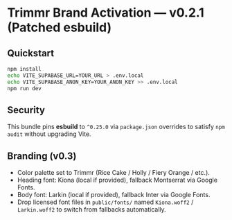 # Trimmr Brand Activation — v0.2.1 (Patched esbuild)

## Quickstart
```bash
npm install
echo VITE_SUPABASE_URL=YOUR_URL > .env.local
echo VITE_SUPABASE_ANON_KEY=YOUR_ANON_KEY >> .env.local
npm run dev
```

## Security
This bundle pins **esbuild** to `^0.25.0` via `package.json` overrides to satisfy `npm audit` without upgrading Vite.


## Branding (v0.3)
- Color palette set to Trimmr (Rice Cake / Holly / Fiery Orange / etc.).
- Heading font: Kiona (local if provided), fallback Montserrat via Google Fonts.
- Body font: Larkin (local if provided), fallback Inter via Google Fonts.
- Drop licensed font files in `public/fonts/` named `Kiona.woff2` / `Larkin.woff2` to switch from fallbacks automatically.
